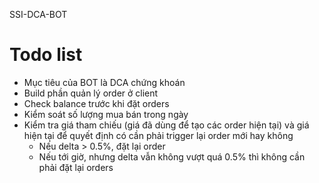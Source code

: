 SSI-DCA-BOT

# Todo list

- Mục tiêu của BOT là DCA chứng khoán
- Build phần quản lý order ở client
- Check balance trước khi đặt orders
- Kiểm soát số lượng mua bán trong ngày
- Kiểm tra giá tham chiếu (giá đã dùng để tạo các order hiện tại) và giá hiện tại để quyết định có cần phải trigger lại order mới hay không
  - Nếu delta > 0.5%, đặt lại order
  - Nếu tới giờ, nhưng delta vẫn không vượt quá 0.5% thì không cần phải đặt lại orders